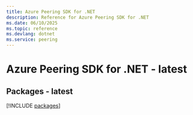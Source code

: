 ```yaml
---
title: Azure Peering SDK for .NET
description: Reference for Azure Peering SDK for .NET
ms.date: 06/10/2025
ms.topic: reference
ms.devlang: dotnet
ms.service: peering
---
```

# Azure Peering SDK for .NET - latest
## Packages - latest
[!INCLUDE [packages](peering-index.md)]